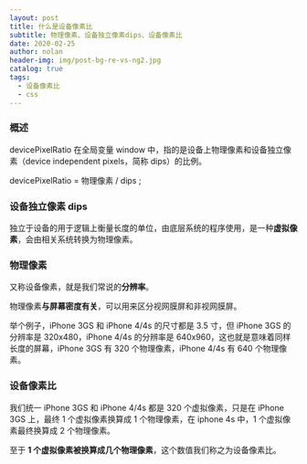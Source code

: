 ```yaml
---
layout: post
title: 什么是设备像素比
subtitle: 物理像素、设备独立像素dips、设备像素比
date: 2020-02-25
author: nolan
header-img: img/post-bg-re-vs-ng2.jpg
catalog: true
tags:
  - 设备像素比
  - css
---
```



### 概述
devicePixelRatio 在全局变量 window 中，指的是设备上物理像素和设备独立像素（device independent pixels，简称 dips）的比例。

devicePixelRatio = 物理像素 /  dips ;


### 设备独立像素 dips

独立于设备的用于逻辑上衡量长度的单位，由底层系统的程序使用，是一种**虚拟像素**，会由相关系统转换为物理像素。

### 物理像素

又称设备像素，就是我们常说的**分辨率**。

物理像素**与屏幕密度有关**，可以用来区分视网膜屏和非视网膜屏。


举个例子，iPhone 3GS 和 iPhone 4/4s 的尺寸都是 3.5 寸，但 iPhone 3GS 的分辨率是 320x480，iPhone 4/4s 的分辨率是 640x960，这也就是意味着同样长度的屏幕，iPhone 3GS 有 320 个物理像素，iPhone 4/4s 有 640 个物理像素。

### 设备像素比

我们统一 iPhone 3GS 和 iPhone 4/4s 都是 320 个虚拟像素，只是在 iPhone 3GS 上，最终 1 个虚拟像素换算成 1 个物理像素，在 iphone 4s 中，1 个虚拟像素最终换算成 2 个物理像素。

至于 **1 个虚拟像素被换算成几个物理像素**，这个数值我们称之为设备像素比。





